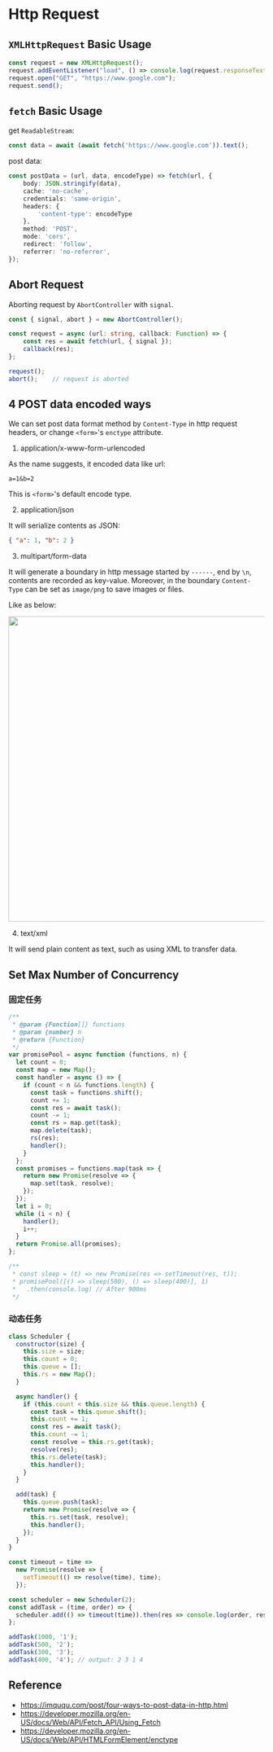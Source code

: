 # Http Request

## `XMLHttpRequest` Basic Usage

```js
const request = new XMLHttpRequest();
request.addEventListener("load", () => console.log(request.responseText));
request.open("GET", "https://www.google.com");
request.send();
```

## `fetch` Basic Usage

get `ReadableStream`:

```ts
const data = await (await fetch('https://www.google.com')).text();
```

post data:

```ts
const postData = (url, data, encodeType) => fetch(url, {
	body: JSON.stringify(data),
	cache: 'no-cache',
	credentials: 'same-origin',
	headers: {
		'content-type': encodeType
	},
	method: 'POST',
	mode: 'cors',
	redirect: 'follow',
	referrer: 'no-referrer',
});
```

## Abort Request

Aborting request by `AbortController` with `signal`.

```ts
const { signal, abort } = new AbortController();

const request = async (url: string, callback: Function) => {
    const res = await fetch(url, { signal });
    callback(res);
};

request();
abort();    // request is aborted
```

## 4 POST data encoded ways

We can set post data format method by `Content-Type` in http request headers, or change `<form>`'s `enctype` attribute. 

1. application/x-www-form-urlencoded

As the name suggests, it encoded data like url: 

```text
a=1&b=2
```

This is `<form>`'s default encode type.

2. application/json

It will serialize contents as JSON:

```json
{ "a": 1, "b": 2 }
```

3. multipart/form-data

It will generate a boundary in http message started by `------`, end by `\n`, contents are recorded as key-value. Moreover, in the boundary `Content-Type` can be set as `image/png` to save images or files.

Like as below:

<img src="../assets/multipart_encode.png" width="600px"/>

4. text/xml

It will send plain content as text, such as using XML to transfer data.

## Set Max Number of Concurrency

### 固定任务

```ts
/**
 * @param {Function[]} functions
 * @param {number} n
 * @return {Function}
 */
var promisePool = async function (functions, n) {
  let count = 0;
  const map = new Map();
  const handler = async () => {
    if (count < n && functions.length) {
      const task = functions.shift();
      count += 1;
      const res = await task();
      count -= 1;
      const rs = map.get(task);
      map.delete(task);
      rs(res);
      handler();
    }
  };
  const promises = functions.map(task => {
    return new Promise(resolve => {
      map.set(task, resolve);
    });
  });
  let i = 0;
  while (i < n) {
    handler();
    i++;
  }
  return Promise.all(promises);
};

/**
 * const sleep = (t) => new Promise(res => setTimeout(res, t));
 * promisePool([() => sleep(500), () => sleep(400)], 1)
 *   .then(console.log) // After 900ms
 */

```

### 动态任务

```js
class Scheduler {
  constructor(size) {
    this.size = size;
    this.count = 0;
    this.queue = [];
    this.rs = new Map();
  }

  async handler() {
    if (this.count < this.size && this.queue.length) {
      const task = this.queue.shift();
      this.count += 1;
      const res = await task();
      this.count -= 1;
      const resolve = this.rs.get(task);
      resolve(res);
      this.rs.delete(task);
      this.handler();
    }
  }

  add(task) {
    this.queue.push(task);
    return new Promise(resolve => {
      this.rs.set(task, resolve);
      this.handler();
    });
  }
}

const timeout = time =>
  new Promise(resolve => {
    setTimeout(() => resolve(time), time);
  });

const scheduler = new Scheduler(2);
const addTask = (time, order) => {
  scheduler.add(() => timeout(time)).then(res => console.log(order, res));
};

addTask(1000, '1');
addTask(500, '2');
addTask(300, '3');
addTask(400, '4'); // output: 2 3 1 4
```

## Reference

- <https://imququ.com/post/four-ways-to-post-data-in-http.html>
- <https://developer.mozilla.org/en-US/docs/Web/API/Fetch_API/Using_Fetch>
- <https://developer.mozilla.org/en-US/docs/Web/API/HTMLFormElement/enctype>
